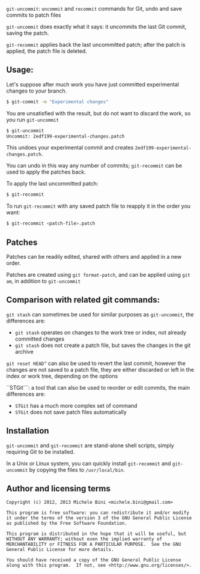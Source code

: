 ```git-uncommit```: ```uncommit``` and ```recommit``` commands for Git, undo and save commits to patch files

```git-uncommit``` does exactly what it says: it uncommits the last Git commit, saving the patch.

```git-recommit``` applies back the last uncommitted patch; after the patch is applied, the patch file is deleted.

## Usage:

Let's suppose after much work you have just committed experimental changes to your branch.

````sh
$ git-commit -m "Experimental changes"
````

You are unsatisfied with the result, but do not want to discard the work, so you run ```git-uncommit```


````sh
$ git-uncommit
Uncommit: 2edf199-experimental-changes.patch
````

This undoes your experimental commit and creates ```2edf199-experimental-changes.patch```.

You can undo in this way any number of commits; ```git-recommit``` can be used to apply the patches back.

To apply the last uncommitted patch:


````sh
$ git-recommit
````

To run ```git-recommit``` with any saved patch file to reapply it in the order you want:

````sh
$ git-recommit <patch-file>.patch
````

## Patches

Patches can be readily edited, shared with others and applied in a new order.

Patches are created using ```git format-patch```, and can be applied using ```git am```, in addition to ```git-uncommit```

## Comparison with related git commands:

```git stash``` can sometimes be used for similar purposes as ```git-uncommit```, the differences are:
* ```git stash``` operates on changes to the work tree or index, not already committed changes
* ```git stash``` does not create a patch file, but saves the changes in the git archive

```git reset HEAD^``` can also be used to revert the last commit, however the changes are not saved to a patch file, they are either discarded or left in the index or work tree, depending on the options

``STGit```: a tool that can also be used to reorder or edit commits, the main differences are:
* ```STGit``` has a much more complex set of command
* ```STGit``` does not save patch files automatically

## Installation

```git-uncommit``` and ```git-recommit``` are stand-alone shell scripts, simply requiring Git to be installed.

In a Unix or Linux system, you can quickly install ```git-recommit``` and ```git-uncommit``` by copying the files to ```/usr/local/bin```.

## Author and licensing terms

````
Copyright (c) 2012, 2013 Michele Bini <michele.bini@gmail.com>

This program is free software: you can redistribute it and/or modify
it under the terms of the version 3 of the GNU General Public License
as published by the Free Software Foundation.

This program is distributed in the hope that it will be useful, but
WITHOUT ANY WARRANTY; without even the implied warranty of
MERCHANTABILITY or FITNESS FOR A PARTICULAR PURPOSE.  See the GNU
General Public License for more details.

You should have received a copy of the GNU General Public License
along with this program.  If not, see <http://www.gnu.org/licenses/>.
````
